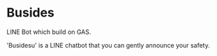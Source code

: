 # Busides
LINE Bot which build on GAS. 


'Busidesu' is a LINE chatbot that you can gently announce your safety.
